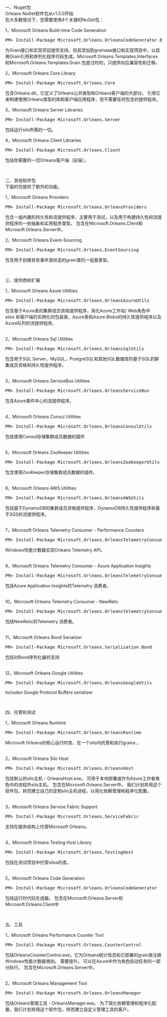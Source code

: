 <p>一、Nuget包<br />Orleans NuGet软件包从v1.5.0开始<br />在大多数情况下，您需要使用4个关键的NuGet包：</p>
<p>1，Microsoft Orleans Build-time Code Generation</p>
<div class="cnblogs_code">
<pre>PM&gt; Install-Package Microsoft.Orleans.OrleansCodeGenerator.Build</pre>
</div>
<p>为Grain接口和实现项目提供支持。将其添加到grainaaa接口和实现项目中，以启用Grain引用和序列化程序代码生成。Microsoft.Orleans.Templates.Interfaces和Microsoft.Orleans.Templates.Grain 包是过时的，只提供向后兼容性和迁移。</p>
<p>2，Microsoft Orleans Core Library</p>
<div class="cnblogs_code">
<pre>PM&gt; Install-Package Microsoft.Orleans.Core</pre>
</div>
<p>包含Orleans.dll，它定义了Orleans公共类型和Orleans客户端的大部分。 引用它来构建使用Orleans类型的库和客户端应用程序，但不需要任何包含的提供程序。</p>
<p>3，Microsoft Orleans Server Libraries</p>
<div class="cnblogs_code">
<pre>PM&gt; Install-Package Microsoft.Orleans.Server</pre>
</div>
<p>包括运行silo所需的一切。</p>
<p>4，Microsoft Orleans Client Libraries</p>
<div class="cnblogs_code">
<pre>PM&gt; Install-Package Microsoft.Orleans.Client</pre>
</div>
<p>包括你需要的一切Orleans客户端（前端）。</p>
<p>&nbsp;</p>
<p>二、其他软件包<br />下面的包提供了额外的功能。</p>
<p>1，Microsoft Orleans Providers</p>
<div class="cnblogs_code">
<pre>PM&gt; Install-Package Microsoft.Orleans.OrleansProviders</pre>
</div>
<p>包含一组内置的持久性和流提供程序，主要用于测试，以及用于构建持久性和流提供程序的一些抽象和实用程序类型。 包含在Microsoft.Orleans.Client和Microsoft.Orleans.Server中。</p>
<p>2，Microsoft Orleans Event-Sourcing</p>
<div class="cnblogs_code">
<pre>PM&gt; Install-Package Microsoft.Orleans.EventSourcing</pre>
</div>
<p>包含用于创建具有事件源状态的grain类的一组基类型。</p>
<p>&nbsp;</p>
<p>三、提供商和扩展</p>
<p>1，Microsoft Orleans Azure Utilities</p>
<div class="cnblogs_code">
<pre>PM&gt; Install-Package Microsoft.Orleans.OrleansAzureUtils</pre>
</div>
<p>包含基于Azure表的集群成员资格提供程序，简化Azure工作站/ Web角色中silos&nbsp;和客户端的实例化的包装类，Azure表和Azure Blobs的持久性提供程序以及Azure队列的流提供程序。</p>
<p><br />2，Microsoft Orleans Sql Utilities</p>
<div class="cnblogs_code">
<pre>PM&gt; Install-Package Microsoft.Orleans.OrleansSqlUtils</pre>
</div>
<p>包含用于SQL Server，MySQL，PostgreSQL和其他SQL数据库的基于SQL的群集成员资格和持久性提供程序。</p>
<p><br />3，Microsoft Orleans ServiceBus Utilities</p>
<div class="cnblogs_code">
<pre>PM&gt; Install-Package Microsoft.Orleans.OrleansServiceBus</pre>
</div>
<p>包含Azure事件中心的流提供程序。</p>
<p><br />4，Microsoft Orleans Consul Utilities</p>
<div class="cnblogs_code">
<pre>PM&gt; Install-Package Microsoft.Orleans.OrleansConsulUtils</pre>
</div>
<p>包括使用Consul存储集群成员数据的插件</p>
<p><br />5，Microsoft Orleans ZooKeeper Utilities</p>
<div class="cnblogs_code">
<pre>PM&gt; Install-Package Microsoft.Orleans.OrleansZooKeeperUtils</pre>
</div>
<p>包含使用ZooKeeper存储集群成员数据的插件。</p>
<p><br />6，Microsoft Orleans AWS Utilities</p>
<div class="cnblogs_code">
<pre>PM&gt; Install-Package Microsoft.Orleans.OrleansAWSUtils</pre>
</div>
<p>包括基于DynamoDB的集群成员资格提供程序，DynamoDB持久性提供程序和基于SQS的流提供程序。</p>
<p><br />7，Microsoft Orleans Telemetry Consumer - Performance Counters</p>
<div class="cnblogs_code">
<pre>PM&gt; Install-Package Microsoft.Orleans.OrleansTelemetryConsumers.Counters</pre>
</div>
<p>Windows性能计数器实现Orleans Telemetry&nbsp;API。</p>
<p><br />9，Microsoft Orleans Telemetry Consumer - Azure Application Insights</p>
<div class="cnblogs_code">
<pre>PM&gt; Install-Package Microsoft.Orleans.OrleansTelemetryConsumers.AI</pre>
</div>
<p>包括Azure Application Insights的Telemetry&nbsp;消费者。</p>
<p><br />10，Microsoft Orleans Telemetry Consumer - NewRelic</p>
<div class="cnblogs_code">
<pre>PM&gt; Install-Package Microsoft.Orleans.OrleansTelemetryConsumers.NewRelic</pre>
</div>
<p>包括NewRelic的Telemetry&nbsp;消费者。</p>
<p><br />11，Microsoft Orleans Bond Serializer</p>
<div class="cnblogs_code">
<pre>PM&gt; Install-Package Microsoft.Orleans.Serialization.Bond</pre>
</div>
<p>包括对Bond序列化器的支持</p>
<p><br />12，Microsoft Orleans Google Utilities</p>
<div class="cnblogs_code">
<pre>PM&gt; Install-Package Microsoft.Orleans.OrleansGoogleUtils</pre>
</div>
<p>Includes Google Protocol Buffers serializer</p>
<p>&nbsp;</p>
<p>四、托管和测试</p>
<p>1，Microsoft Orleans Runtime</p>
<div class="cnblogs_code">
<pre>PM&gt; Install-Package Microsoft.Orleans.OrleansRuntime</pre>
</div>
<p>Microsoft Orleans的核心运行时库，在一个silo内托管和执行grains&nbsp;。</p>
<p><br />2，Microsoft Orleans Silo Host</p>
<div class="cnblogs_code">
<pre>PM&gt; Install-Package Microsoft.Orleans.OrleansHost</pre>
</div>
<p>包括默认的silo主机 - OrleansHost.exe。 可用于本地部署或作为Azure工作者角色中的进程外silo主机。 包含在Microsoft.Orleans.Server中。 我们计划弃用这个软件包，转而建立自己的定制silo主机进程，以简化依赖管理和程序化配置。</p>
<p><br />3，Microsoft Orleans Service Fabric Support</p>
<div class="cnblogs_code">
<pre>PM&gt; Install-Package Microsoft.Orleans.ServiceFabric</pre>
</div>
<p>支持在服务结构上托管Microsoft Orleans。</p>
<p><br />4，Microsoft Orleans Testing Host Library</p>
<div class="cnblogs_code">
<pre>PM&gt; Install-Package Microsoft.Orleans.TestingHost</pre>
</div>
<p>包括在测试项目中托管silos的库。</p>
<p><br />5，Microsoft Orleans Code Generation</p>
<div class="cnblogs_Highlighter">
<pre class="brush:csharp;gutter:true;">PM&gt; Install-Package Microsoft.Orleans.OrleansCodeGenerator
</pre>
</div>
<p>包括运行时代码生成器。 包含在Microsoft.Orleans.Server和Microsoft.Orleans.Client中　</p>
<p>&nbsp;</p>
<p>五、工具</p>
<p>1，Microsoft Orleans Performance Counter Tool</p>
<div class="cnblogs_code">
<pre>PM&gt; Install-Package Microsoft.Orleans.CounterControl</pre>
</div>
<p>包括OrleansCounterControl.exe，它为Orleans统计信息和已部署的grain类注册Windows性能计数器类别。 需要提升。 可以在Azure中作为角色启动任务的一部分执行。 包含在Microsoft.Orleans.Server中。</p>
<p><br />2，Microsoft Orleans Management Tool</p>
<div class="cnblogs_code">
<pre>PM&gt; Install-Package Microsoft.Orleans.OrleansManager</pre>
</div>
<p>包括Orleans管理工具 - OrleansManager.exe。 为了简化依赖管理和程序化配置，我们计划弃用这个软件包，转而建立自定义管理工具的客户。</p>
<p>&nbsp;</p>